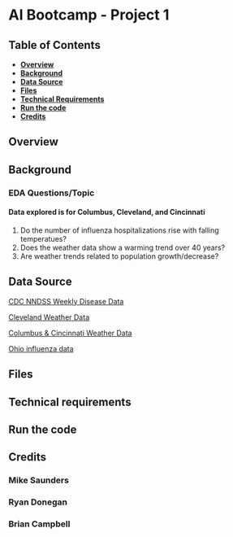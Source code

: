 # AI Bootcamp - Project 1

## Table of Contents
*  [**Overview**](#overview)
*  [**Background**](#background)
*  [**Data Source**](#data-source)
*  [**Files**](#files)
*  [**Technical Requirements**](#technical-requirements)
*  [**Run the code**](#run-the-code)
*  [**Credits**](#credits)

## Overview

## Background
### EDA Questions/Topic
#### Data explored is for Columbus, Cleveland, and Cincinnati
1. Do the number of influenza hospitalizations rise with falling temperatues?
2. Does the weather data show a warming trend over 40 years?
3. Are weather trends related to population growth/decrease?

## Data Source

[CDC NNDSS Weekly Disease Data](https://data.cdc.gov/NNDSS/NNDSS-Weekly-Data/x9gk-5huc/about_data)

[Cleveland Weather Data](https://www.weather.gov/wrh/Climate?wfo=cle)

[Columbus & Cincinnati Weather Data](https://www.weather.gov/wrh/Climate?wfo=iln)

[Ohio influenza data](https://odh.ohio.gov/know-our-programs/seasonal-influenza/ohio-flu-activity/ohio-flu-activity)

## Files

## Technical requirements

## Run the code

## Credits
### Mike Saunders
### Ryan Donegan
### Brian Campbell
